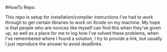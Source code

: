 #HowTo Repo.

This repo is setup for installation/compiler instructions I've had to work through to get certain libraries to work on Xcode on my machine. My hope is that people who are novices like myself can find this when they've given up, as well as a place for me to log how I've solved these problems, when I've remembered where I found a solution, I try to provide a link, but usually I just reproduce the answer to avoid deadlinks.
